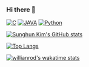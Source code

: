 ### Hi there 👋

<!--
**kimsh153/kimsh153** is a ✨ _special_ ✨ repository because its `README.md` (this file) appears on your GitHub profile.

Here are some ideas to get you started:

- 🔭 I’m currently working on ...
- 🌱 I’m currently learning ...
- 👯 I’m looking to collaborate on ...
- 🤔 I’m looking for help with ...
- 💬 Ask me about ...
- 📫 How to reach me: ...
- 😄 Pronouns: ...
- ⚡ Fun fact: ...
-->
[![C](https://img.shields.io/badge/C-A8B9CC?style=flat-square&logo=C&logoColor=white&link=https://simpleicons.org/icons/c.svg)](https://replit.com/) [![JAVA](https://img.shields.io/badge/Java-007396?style=flat-square&logo=Java&link=https://https://sipleicons.org/icons/Java.svg)](https://www.oracle.com/kr/java/) [![Python](https://img.shields.io/badge/Python-3776AB?style=flat-square&logo=Python&logoColor=white&link=https://simpleicons.org/icons/python.svg)](https://www.python.org/)

[![Sunghun Kim's GitHub stats](https://github-readme-stats.vercel.app/api?username=kimsh153&theme=chartreuse-dark&show_icons=true)](https://github.com/kimsh153)

[![Top Langs](https://github-readme-stats.vercel.app/api/top-langs/?username=kimsh153)](https://github.com/kimsh153)

[![willianrod's wakatime stats](https://github-readme-stats.vercel.app/api/wakatime?username=kimsh153)](https://github.com/kimsh153)

